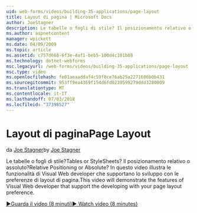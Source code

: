 ```yaml
---
uid: web-forms/videos/building-35-applications/page-layout
title: Layout di pagina | Microsoft Docs
author: JoeStagner
description: Le tabelle o fogli di stile? Il posizionamento relativo o assoluto? In questo video illustra le funzionalità di Visual Web developer che supportano lo sviluppo con yo...
ms.author: aspnetcontent
manager: wpickett
ms.date: 04/09/2009
ms.topic: article
ms.assetid: c757d668-6f3e-4af1-beb5-100d4c101b88
ms.technology: dotnet-webforms
msc.legacyurl: /web-forms/videos/building-35-applications/page-layout
msc.type: video
ms.openlocfilehash: fe01aeaaddaf4c59f8ce76ab25a2271606b0b431
ms.sourcegitcommit: 953ff9ea4369f154d6fd0239599279ddd3280009
ms.translationtype: MT
ms.contentlocale: it-IT
ms.lasthandoff: 07/03/2018
ms.locfileid: "37398527"
---
```

<a name="page-layout"></a><span data-ttu-id="d0458-105">Layout di pagina</span><span class="sxs-lookup"><span data-stu-id="d0458-105">Page Layout</span></span>
====================
<span data-ttu-id="d0458-106">da [Joe Stagner](https://github.com/JoeStagner)</span><span class="sxs-lookup"><span data-stu-id="d0458-106">by [Joe Stagner](https://github.com/JoeStagner)</span></span>

<span data-ttu-id="d0458-107">Le tabelle o fogli di stile?</span><span class="sxs-lookup"><span data-stu-id="d0458-107">Tables or StyleSheets?</span></span> <span data-ttu-id="d0458-108">Il posizionamento relativo o assoluto?</span><span class="sxs-lookup"><span data-stu-id="d0458-108">Relative Positioning or Absolute?</span></span> <span data-ttu-id="d0458-109">In questo video illustra le funzionalità di Visual Web developer che supportano lo sviluppo con le preferenze di layout di pagina.</span><span class="sxs-lookup"><span data-stu-id="d0458-109">This video will demonstrate the features of Visual Web developer that support the developing with your page layout preference.</span></span>

[<span data-ttu-id="d0458-110">&#9654;Guarda il video (8 minuti)</span><span class="sxs-lookup"><span data-stu-id="d0458-110">&#9654; Watch video (8 minutes)</span></span>](https://channel9.msdn.com/Blogs/ASP-NET-Site-Videos/page-layout)
